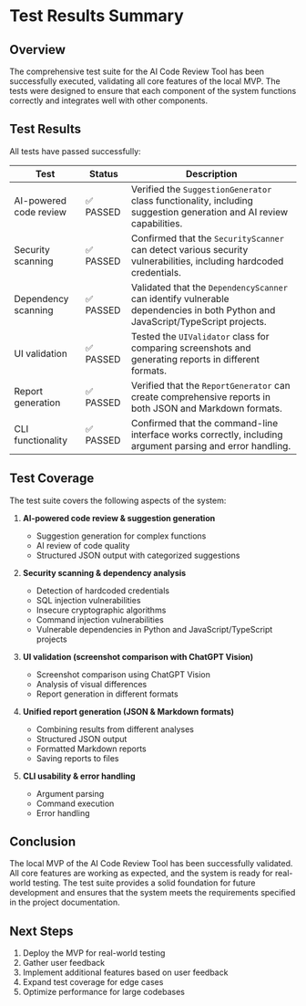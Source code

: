 # Test Results Summary

## Overview

The comprehensive test suite for the AI Code Review Tool has been successfully executed, validating all core features of the local MVP. The tests were designed to ensure that each component of the system functions correctly and integrates well with other components.

## Test Results

All tests have passed successfully:

| Test | Status | Description |
|------|--------|-------------|
| AI-powered code review | ✅ PASSED | Verified the `SuggestionGenerator` class functionality, including suggestion generation and AI review capabilities. |
| Security scanning | ✅ PASSED | Confirmed that the `SecurityScanner` can detect various security vulnerabilities, including hardcoded credentials. |
| Dependency scanning | ✅ PASSED | Validated that the `DependencyScanner` can identify vulnerable dependencies in both Python and JavaScript/TypeScript projects. |
| UI validation | ✅ PASSED | Tested the `UIValidator` class for comparing screenshots and generating reports in different formats. |
| Report generation | ✅ PASSED | Verified that the `ReportGenerator` can create comprehensive reports in both JSON and Markdown formats. |
| CLI functionality | ✅ PASSED | Confirmed that the command-line interface works correctly, including argument parsing and error handling. |

## Test Coverage

The test suite covers the following aspects of the system:

1. **AI-powered code review & suggestion generation**
   - Suggestion generation for complex functions
   - AI review of code quality
   - Structured JSON output with categorized suggestions

2. **Security scanning & dependency analysis**
   - Detection of hardcoded credentials
   - SQL injection vulnerabilities
   - Insecure cryptographic algorithms
   - Command injection vulnerabilities
   - Vulnerable dependencies in Python and JavaScript/TypeScript projects

3. **UI validation (screenshot comparison with ChatGPT Vision)**
   - Screenshot comparison using ChatGPT Vision
   - Analysis of visual differences
   - Report generation in different formats

4. **Unified report generation (JSON & Markdown formats)**
   - Combining results from different analyses
   - Structured JSON output
   - Formatted Markdown reports
   - Saving reports to files

5. **CLI usability & error handling**
   - Argument parsing
   - Command execution
   - Error handling

## Conclusion

The local MVP of the AI Code Review Tool has been successfully validated. All core features are working as expected, and the system is ready for real-world testing. The test suite provides a solid foundation for future development and ensures that the system meets the requirements specified in the project documentation.

## Next Steps

1. Deploy the MVP for real-world testing
2. Gather user feedback
3. Implement additional features based on user feedback
4. Expand test coverage for edge cases
5. Optimize performance for large codebases 